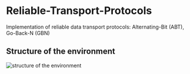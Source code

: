 # Reliable-Transport-Protocols
Implementation of reliable data transport protocols: Alternating-Bit (ABT), Go-Back-N (GBN)

## Structure of the environment
![structure of the environment](https://lh4.googleusercontent.com/z9G1qE8vvQGs0wfy4JwSpkLjYLc1L2jCbx7D7U1awz6H8Zvz7Fn5l3mmtcyUH9BB45l8As5L1hnqpIMPs0V_Ut2dronSWJoPynu7ZdqPzzclHcQ-8RSfpnRuoeU7BEz1tATtu3O5)
